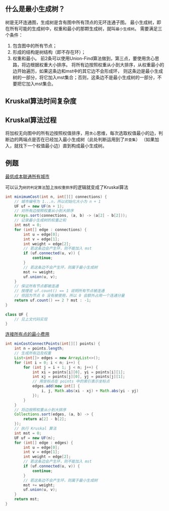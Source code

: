 ## 什么是最小生成树？
树是无环连通图，生成树是含有图中所有顶点的无环连通子图。
最小生成树，即在所有可能的生成树中，权重和最小的那颗生成树，就叫`最小生成树`。
需要满足三个条件：
1. 包含图中的所有节点；
2. 形成的结构是树结构（即不存在环）；
3. 权重和最小。
前2条可以使用Union-Find算法做到，第三点，要使用贪心思路，将边根据权重大小排序。
将所有边按照权重从小到大排序，从权重最小的边开始遍历，如果这条边和mst中的其它边不会形成环，
则这条边是最小生成树的一部分，将它加入mst集合；否则，这条边不是最小生成树的一部分，不要把它加入mst集合。

## Kruskal算法时间复杂度

## Kruskal算法过程
将加权无向图中的所有边按照权值排序，用`贪心`思维，每次选取权值最小的边，判断边的两端点是否在已经加入最小生成树（此处判断运用到了`并查集`）
（如果加入，就找下一个权值最小边）直到构成最小生成树。

## 例题
[最低成本联通所有城市](https://leetcode.cn/problems/connecting-cities-with-minimum-cost/)

可以认为`树的判定算法`加上`按权重排序`的逻辑就变成了Kruskal算法
```java
int minimumCost(int n, int[][] connections) {
    // 城市编号为 1...n，所以初始化大小为 n + 1
    UF uf = new UF(n + 1);
    // 对所有边按照权重从小到大排序
    Arrays.sort(connections, (a, b) -> (a[2] - b[2]));
    // 记录最小生成树的权重之和
    int mst = 0;
    for (int[] edge : connections) {
        int u = edge[0];
        int v = edge[1];
        int weight = edge[2];
        // 若这条边会产生环，则不能加入 mst
        if (uf.connected(u, v)) {
            continue;
        }
        // 若这条边不会产生环，则属于最小生成树
        mst += weight;
        uf.union(u, v);
    }
    // 保证所有节点都被连通
    // 按理说 uf.count() == 1 说明所有节点被连通
    // 但因为节点 0 没有被使用，所以 0 会额外占用一个连通分量
    return uf.count() == 2 ? mst : -1;
}
 
class UF {
    // 见上文代码实现
}
```
[连接所有点的最小费用](https://leetcode.cn/problems/min-cost-to-connect-all-points/)
```java
int minCostConnectPoints(int[][] points) {
    int n = points.length;
    // 生成所有边及权重
    List<int[]> edges = new ArrayList<>();
    for (int i = 0; i < n; i++) {
        for (int j = i + 1; j < n; j++) {
            int xi = points[i][0], yi = points[i][1];
            int xj = points[j][0], yj = points[j][1];
            // 用坐标点在 points 中的索引表示坐标点
            edges.add(new int[] {
                i, j, Math.abs(xi - xj) + Math.abs(yi - yj)
            });
        }
    }
    // 将边按照权重从小到大排序
    Collections.sort(edges, (a, b) -> {
        return a[2] - b[2];
    });
    // 执行 Kruskal 算法
    int mst = 0;
    UF uf = new UF(n);
    for (int[] edge : edges) {
        int u = edge[0];
        int v = edge[1];
        int weight = edge[2];
        // 若这条边会产生环，则不能加入 mst
        if (uf.connected(u, v)) {
            continue;
        }
        // 若这条边不会产生环，则属于最小生成树
        mst += weight;
        uf.union(u, v);
    }
    return mst;
}
```
